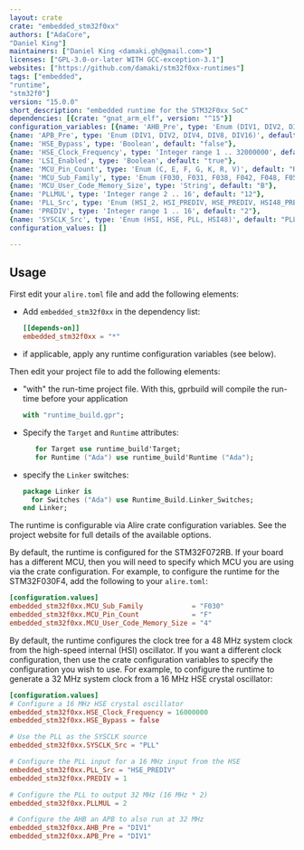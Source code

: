 ```yaml
---
layout: crate
crate: "embedded_stm32f0xx"
authors: ["AdaCore",
"Daniel King"]
maintainers: ["Daniel King <damaki.gh@gmail.com>"]
licenses: ["GPL-3.0-or-later WITH GCC-exception-3.1"]
websites: ["https://github.com/damaki/stm32f0xx-runtimes"]
tags: ["embedded",
"runtime",
"stm32f0"]
version: "15.0.0"
short_description: "embedded runtime for the STM32F0xx SoC"
dependencies: [{crate: "gnat_arm_elf", version: "^15"}]
configuration_variables: [{name: 'AHB_Pre', type: 'Enum (DIV1, DIV2, DIV4, DIV8, DIV16, DIV64, DIV128, DIV256, DIV512)', default: "DIV1"},
{name: 'APB_Pre', type: 'Enum (DIV1, DIV2, DIV4, DIV8, DIV16)', default: "DIV2"},
{name: 'HSE_Bypass', type: 'Boolean', default: "false"},
{name: 'HSE_Clock_Frequency', type: 'Integer range 1 .. 32000000', default: "8000000"},
{name: 'LSI_Enabled', type: 'Boolean', default: "true"},
{name: 'MCU_Pin_Count', type: 'Enum (C, E, F, G, K, R, V)', default: "R"},
{name: 'MCU_Sub_Family', type: 'Enum (F030, F031, F038, F042, F048, F051, F058, F070, F071, F072, F078, F091, F098)', default: "F072"},
{name: 'MCU_User_Code_Memory_Size', type: 'String', default: "B"},
{name: 'PLLMUL', type: 'Integer range 2 .. 16', default: "12"},
{name: 'PLL_Src', type: 'Enum (HSI_2, HSI_PREDIV, HSE_PREDIV, HSI48_PREDIV)', default: "HSI_2"},
{name: 'PREDIV', type: 'Integer range 1 .. 16', default: "2"},
{name: 'SYSCLK_Src', type: 'Enum (HSI, HSE, PLL, HSI48)', default: "PLL"}]
configuration_values: []

---
```

## Usage

First edit your `alire.toml` file and add the following elements:
 - Add `embedded_stm32f0xx` in the dependency list:
   ```toml
   [[depends-on]]
   embedded_stm32f0xx = "*"
   ```
 - if applicable, apply any runtime configuration variables (see below).

Then edit your project file to add the following elements:
 - "with" the run-time project file. With this, gprbuild will compile the run-time before your application
   ```ada
   with "runtime_build.gpr";
   ```
 - Specify the `Target` and `Runtime` attributes:
   ```ada
      for Target use runtime_build'Target;
      for Runtime ("Ada") use runtime_build'Runtime ("Ada");
   ```
 - specify the `Linker` switches:
   ```ada
   package Linker is
     for Switches ("Ada") use Runtime_Build.Linker_Switches;
   end Linker;
   ```

The runtime is configurable via Alire crate configuration variables.
See the project website for full details of the available options.

By default, the runtime is configured for the STM32F072RB. If your board has
a different MCU, then you will need to specify which MCU you are using via
the crate configuration. For example, to configure the runtime for the
STM32F030F4, add the following to your `alire.toml`:
```toml
[configuration.values]
embedded_stm32f0xx.MCU_Sub_Family            = "F030"
embedded_stm32f0xx.MCU_Pin_Count             = "F"
embedded_stm32f0xx.MCU_User_Code_Memory_Size = "4"
```

By default, the runtime configures the clock tree for a 48 MHz system clock
from the high-speed internal (HSI) oscillator. If you want a different clock
configuration, then use the crate configuration variables to specify the
configuration you wish to use. For example, to configure the runtime to
generate a 32 MHz system clock from a 16 MHz HSE crystal oscillator:
```toml
[configuration.values]
# Configure a 16 MHz HSE crystal oscillator
embedded_stm32f0xx.HSE_Clock_Frequency = 16000000
embedded_stm32f0xx.HSE_Bypass = false

# Use the PLL as the SYSCLK source
embedded_stm32f0xx.SYSCLK_Src = "PLL"

# Configure the PLL input for a 16 MHz input from the HSE
embedded_stm32f0xx.PLL_Src = "HSE_PREDIV"
embedded_stm32f0xx.PREDIV = 1

# Configure the PLL to output 32 MHz (16 MHz * 2)
embedded_stm32f0xx.PLLMUL = 2

# Configure the AHB an APB to also run at 32 MHz
embedded_stm32f0xx.AHB_Pre = "DIV1"
embedded_stm32f0xx.APB_Pre = "DIV1"
```


